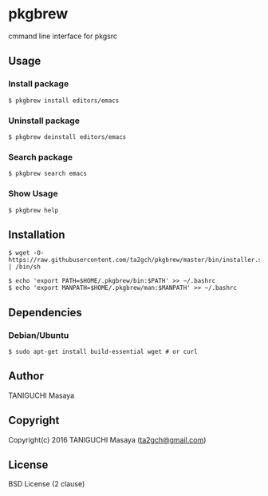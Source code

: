 # pkgbrew
cmmand line interface for pkgsrc

## Usage

### Install package

```
$ pkgbrew install editors/emacs
```

### Uninstall package

```
$ pkgbrew deinstall editors/emacs
```

### Search package

```
$ pkgbrew search emacs
```

### Show Usage

```
$ pkgbrew help
```

## Installation

```
$ wget -O- https://raw.githubusercontent.com/ta2gch/pkgbrew/master/bin/installer.sh | /bin/sh

$ echo 'export PATH=$HOME/.pkgbrew/bin:$PATH' >> ~/.bashrc
$ echo 'export MANPATH=$HOME/.pkgbrew/man:$MANPATH' >> ~/.bashrc
```

## Dependencies

### Debian/Ubuntu

```
$ sudo apt-get install build-essential wget # or curl
```

## Author

TANIGUCHI Masaya

## Copyright

Copyright(c) 2016 TANIGUCHI Masaya (ta2gch@gmail.com)

## License

BSD License (2 clause)

